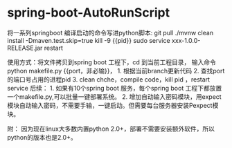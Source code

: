 # spring-boot-AutoRunScript


将一系列springboot 编译启动的命令写进python脚本:
git pull
./mvnw clean install -Dmaven.test.skip=true
kill -9 {{pid}}
sudo service xxx-1.0.0-RELEASE.jar restart

使用方式：将文件拷贝到spring boot 工程下，cd 到当前工程目录，
输入命令 python makefile.py {{port，非必输}}，
     1. 根据当前branch更新代码
     2. 查找port的端口号占用的进程pid
     3. clean chche，compile code，kill pid ，restart service
后续：
    1. 如果有10个spring boot 服务，每个spring boot 工程下都放置一个makefile.py,可以批量一键部署系统。
    2. 增加自动输入密码模块，用expect模块自动输入密码，不需要手输，一键启动。但需要每台服务器安装Pexpect模块。

附： 因为现在linux大多数内置python 2.0+，部署不需要安装额外软件，所以python的版本也是2.0+。